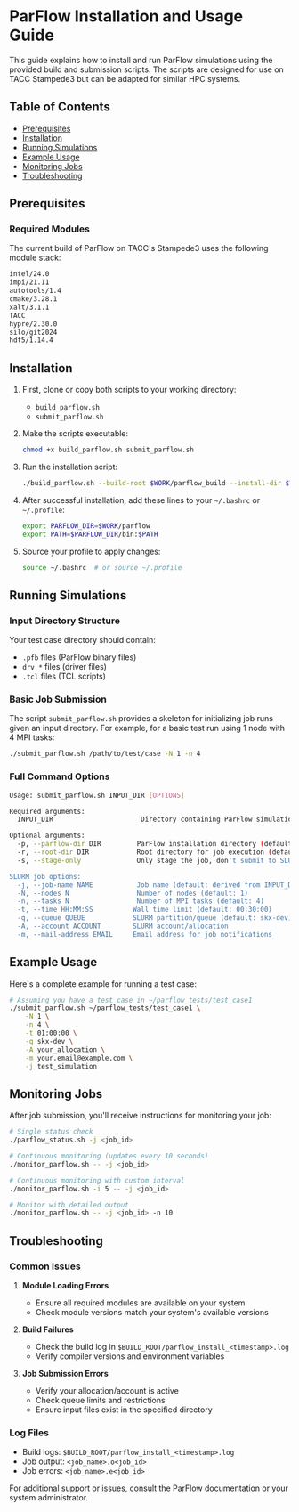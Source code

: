 # ParFlow Installation and Usage Guide

This guide explains how to install and run ParFlow simulations using the provided build and submission scripts. The scripts are designed for use on TACC Stampede3 but can be adapted for similar HPC systems.

## Table of Contents
- [Prerequisites](#prerequisites)
- [Installation](#installation)
- [Running Simulations](#running-simulations)
- [Example Usage](#example-usage)
- [Monitoring Jobs](#monitoring-jobs)
- [Troubleshooting](#troubleshooting)

## Prerequisites

### Required Modules

The current build of ParFlow on TACC's Stampede3 uses the following module stack:

```bash
intel/24.0
impi/21.11
autotools/1.4
cmake/3.28.1
xalt/3.1.1
TACC
hypre/2.30.0
silo/git2024
hdf5/1.14.4
```

## Installation

1. First, clone or copy both scripts to your working directory:
   - `build_parflow.sh`
   - `submit_parflow.sh`

2. Make the scripts executable:
   ```bash
   chmod +x build_parflow.sh submit_parflow.sh
   ```

3. Run the installation script:
   ```bash
   ./build_parflow.sh --build-root $WORK/parflow_build --install-dir $WORK/parflow
   ```

4. After successful installation, add these lines to your `~/.bashrc` or `~/.profile`:
   ```bash
   export PARFLOW_DIR=$WORK/parflow
   export PATH=$PARFLOW_DIR/bin:$PATH
   ```

5. Source your profile to apply changes:
   ```bash
   source ~/.bashrc  # or source ~/.profile
   ```

## Running Simulations

### Input Directory Structure
Your test case directory should contain:
- `.pfb` files (ParFlow binary files)
- `drv_*` files (driver files)
- `.tcl` files (TCL scripts)

### Basic Job Submission

The script `submit_parflow.sh` provides a skeleton for initializing job runs given an input directory.
For example, for a basic test run using 1 node with 4 MPI tasks:

```bash
./submit_parflow.sh /path/to/test/case -N 1 -n 4
```

### Full Command Options
```bash
Usage: submit_parflow.sh INPUT_DIR [OPTIONS]

Required arguments:
  INPUT_DIR                      Directory containing ParFlow simulation input files

Optional arguments:
  -p, --parflow-dir DIR         ParFlow installation directory (default: $HOME/parflow)
  -r, --root-dir DIR            Root directory for job execution (default: $SCRATCH)
  -s, --stage-only              Only stage the job, don't submit to SLURM

SLURM job options:
  -j, --job-name NAME           Job name (default: derived from INPUT_DIR)
  -N, --nodes N                 Number of nodes (default: 1)
  -n, --tasks N                 Number of MPI tasks (default: 4)
  -t, --time HH:MM:SS          Wall time limit (default: 00:30:00)
  -q, --queue QUEUE            SLURM partition/queue (default: skx-dev)
  -A, --account ACCOUNT        SLURM account/allocation
  -m, --mail-address EMAIL     Email address for job notifications
```

## Example Usage

Here's a complete example for running a test case:

```bash
# Assuming you have a test case in ~/parflow_tests/test_case1
./submit_parflow.sh ~/parflow_tests/test_case1 \
    -N 1 \
    -n 4 \
    -t 01:00:00 \
    -q skx-dev \
    -A your_allocation \
    -m your.email@example.com \
    -j test_simulation
```

## Monitoring Jobs

After job submission, you'll receive instructions for monitoring your job:

```bash
# Single status check
./parflow_status.sh -j <job_id>

# Continuous monitoring (updates every 10 seconds)
./monitor_parflow.sh -- -j <job_id>

# Continuous monitoring with custom interval
./monitor_parflow.sh -i 5 -- -j <job_id>

# Monitor with detailed output
./monitor_parflow.sh -- -j <job_id> -n 10
```

## Troubleshooting

### Common Issues

1. **Module Loading Errors**
   - Ensure all required modules are available on your system
   - Check module versions match your system's available versions

2. **Build Failures**
   - Check the build log in `$BUILD_ROOT/parflow_install_<timestamp>.log`
   - Verify compiler versions and environment variables

3. **Job Submission Errors**
   - Verify your allocation/account is active
   - Check queue limits and restrictions
   - Ensure input files exist in the specified directory

### Log Files
- Build logs: `$BUILD_ROOT/parflow_install_<timestamp>.log`
- Job output: `<job_name>.o<job_id>`
- Job errors: `<job_name>.e<job_id>`

For additional support or issues, consult the ParFlow documentation or your system administrator.